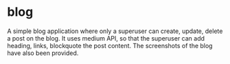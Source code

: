 # blog
A simple blog application where only a superuser can create, update, delete a post on the blog.
It uses medium API, so that the superuser can add heading, links, blockquote the post content.
The screenshots of the blog have also been provided.
